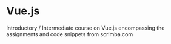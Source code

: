 # Vue.js
Introductory / Intermediate course on Vue.js encompassing the assignments and code snippets from scrimba.com
